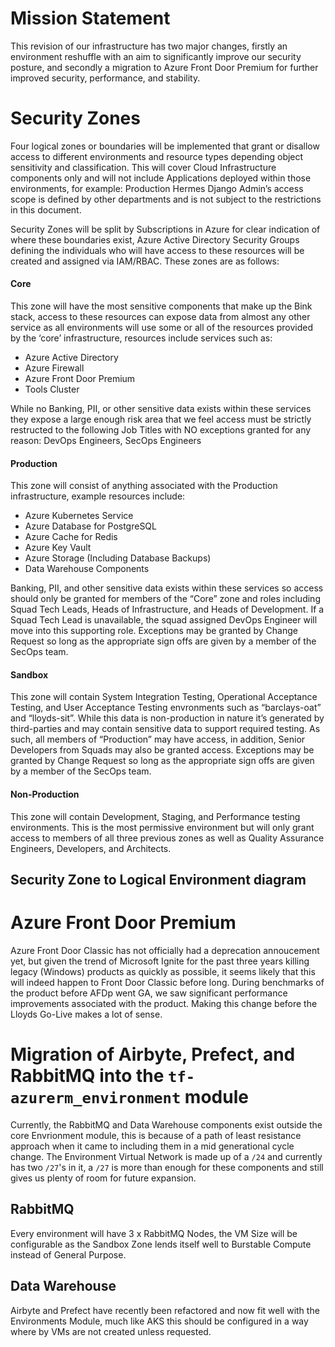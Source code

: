 # Mission Statement

This revision of our infrastructure has two major changes, firstly an environment reshuffle with an aim to significantly improve our security posture, and secondly a migration to Azure Front Door Premium for further improved security, performance, and stability.

# Security Zones

Four logical zones or boundaries will be implemented that grant or disallow access to different environments and resource types depending object sensitivity and classification. This will cover Cloud Infrastructure components only and will not include Applications deployed within those environments, for example: Production Hermes Django Admin’s access scope is defined by other departments and is not subject to the restrictions in this document.

Security Zones will be split by Subscriptions in Azure for clear indication of where these boundaries exist, Azure Active Directory Security Groups defining the individuals who will have access to these resources will be created and assigned via IAM/RBAC. These zones are as follows:

#### Core
This zone will have the most sensitive components that make up the Bink stack, access to these resources can expose data from almost any other service as all environments will use some or all of the resources provided by the ‘core’ infrastructure, resources include services such as:

-   Azure Active Directory
-   Azure Firewall
-   Azure Front Door Premium
-   Tools Cluster

While no Banking, PII, or other sensitive data exists within these services they expose a large enough risk area that we feel access must be strictly restructed to the following Job Titles with NO exceptions granted for any reason: DevOps Engineers, SecOps Engineers

#### Production

This zone will consist of anything associated with the Production infrastructure, example resources include:

-   Azure Kubernetes Service
-   Azure Database for PostgreSQL
-   Azure Cache for Redis
-   Azure Key Vault
-   Azure Storage (Including Database Backups)
-   Data Warehouse Components

Banking, PII, and other sensitive data exists within these services so access should only be granted for members of the “Core” zone and roles including Squad Tech Leads, Heads of Infrastructure, and Heads of Development. If a Squad Tech Lead is unavailable, the squad assigned DevOps Engineer will move into this supporting role. Exceptions may be granted by Change Request so long as the appropriate sign offs are given by a member of the SecOps team.

#### Sandbox

This zone will contain System Integration Testing, Operational Acceptance Testing, and User Acceptance Testing envronments such as “barclays-oat” and “lloyds-sit”. While this data is non-production in nature it’s generated by third-parties and may contain sensitive data to support required testing. As such, all members of “Production” may have access, in addition, Senior Developers from Squads may also be granted access. Exceptions may be granted by Change Request so long as the appropriate sign offs are given by a member of the SecOps team.

#### Non-Production

This zone will contain Development, Staging, and Performance testing environments. This is the most permissive environment but will only grant access to members of all three previous zones as well as Quality Assurance Engineers, Developers, and Architects.

## Security Zone to Logical Environment diagram

# Azure Front Door Premium

Azure Front Door Classic has not officially had a deprecation annoucement yet, but given the trend of Microsoft Ignite for the past three years killing legacy (Windows) products as quickly as possible, it seems likely that this will indeed happen to Front Door Classic before long. During benchmarks of the product before AFDp went GA, we saw significant performance improvements associated with the product. Making this change before the Lloyds Go-Live makes a lot of sense.

# Migration of Airbyte, Prefect, and RabbitMQ into the `tf-azurerm_environment` module

Currently, the RabbitMQ and Data Warehouse components exist outside the core Envrionment module, this is because of a path of least resistance approach when it came to including them in a mid generational cycle change. The Environment Virtual Network is made up of a `/24` and currently has two `/27`'s in it, a `/27` is more than enough for these components and still gives us plenty of room for future expansion.

## RabbitMQ

Every environment will have 3 x RabbitMQ Nodes, the VM Size will be configurable as the Sandbox Zone lends itself well to Burstable Compute instead of General Purpose.

## Data Warehouse

Airbyte and Prefect have recently been refactored and now fit well with the Environments Module, much like AKS this should be configured in a way where by VMs are not created unless requested.